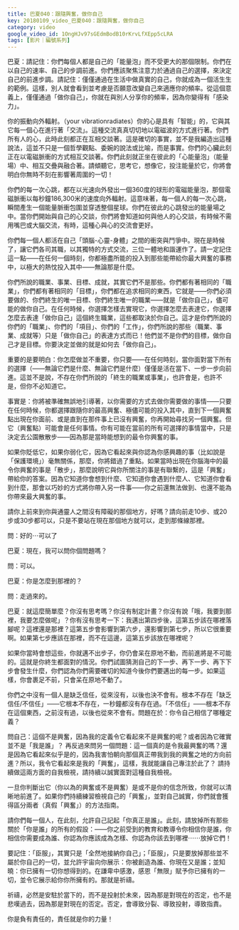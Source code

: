 ```yaml
---
title: 巴夏040：跟隨興奮，做你自己
key: 20180109_video_巴夏040：跟隨興奮，做你自己
category: video
google_video_id: 1OngHJv97sGEdmBodB10rKrvLfXEpp5cLRA
tags: [影片｜編號系列]
---
```


巴夏：請記住：你們每個人都是自己的「能量泡」而不受更大的那個限制。你們在以自己的速率、自己的步調前進。你們應該聚焦注意力於通過自己的選擇，來決定自己的前進步調。請記住：僅僅通過在生活中做真實的自己，你就成為一個活生生的範例。這樣，別人就會看到並考慮是否願意改變自己來適應你的頻率。從這個意義上，僅僅通過「做你自己」，你就在與別人分享你的頻率，因為你變得有「感染力」。

你的振動向外輻射。（your vibrationradiates）你的心是具有「智能」的，它與其它每一個心在進行著「交流」。這種交流真真切切地以電磁波的方式進行著。你們所有人的心，此時此刻都正在互相交談著。這是確切的事實，並不是我編造出這種說法，這並不只是一個哲學觀點、委婉的說法或比喻，而是事實。你們的心臟此刻正在以電磁脈衝的方式相互交談著。你們此刻就正坐在彼此的「心能量泡」（能量場）中、相互交疊與融合著。請傾聽它，思考它，想像它，投注能量於它，你將會明白你無時不刻在影響著周圍的一切！

你們的每一次心跳，都在以光速向外發出一個360度的球形的電磁能量泡，那個電磁脈衝以每秒鐘186,300米的速度向外輻射。這意味著，每一個人的每一次心跳，瞬間產生一個能量脈衝包圍並穿透整個星球。你們在彼此的心跳發出的能量場之中。當你們開始與自己的心交談，你們將會知道如何與他人的心交談，有時候不需用嘴巴或大腦交流，有時，這種心與心的交流會更好。

你們每一個人都活在自己「頭腦-心靈-身體」之間的衝突與鬥爭中。現在是時候了，讓它們各司其職，以其獨特的方式交流，三位一體地和諧運作了。請一定記住這一點——在任何一個時刻，你都極盡所能的投入到那些能帶給你最大興奮的事務中，以極大的熱忱投入其中——無論那是什麼。

你們所說的職業、事業、目標、成就，其實它們不是那些。你們都有著相同的「職業」，你們都有著相同的「目標」，你們都在追求相同的東西，它就是——你們必須要做的、你們終生的唯一目標、你們終生唯一的職業——就是「做你自己」，儘可能的做你自己。在任何時候，你選擇怎樣去實現它，你選擇怎麼去表達它，你選擇怎麼去表達「做你自己」這個終生職業，這些都取決於你自己。這才是你們所說的你們的「職業」、你們的「項目」、你們的「工作」，你們所說的那些（職業、事業、成就等）只是「做你自己」的表達方式而已！他們並不是你們的目標，做你自己才是目標。你要決定並做的就是如何去「做你自己」。

重要的是要明白：你怎麼做並不重要，你只要——在任何時刻，當你面對當下所有的選擇（——無論它們是什麼、無論它們是什麼）僅僅是活在當下、一步一步向前進。這並不是說，不存在你們所說的「終生的職業或事業」，也許會是，也許不是，但你不必知道它。

事實是：你將被準確無誤地引導著，以你需要的方式去做你需要做的事情——只要在任何時候，你都選擇跟隨你的最高興奮、極儘可能的投入其中，直到下一個興奮點出現在你面前、或是直到在那件事上已沒有興奮，你再開始尋找另一個興奮。但它（興奮點）可能會是任何事情。你有可能在當前的所有可選擇的事情當中，只是決定去公園散散步——因為那是當時能想到的最令你興奮的事。

如果你貶低它，如果你弱化它，因為它看起來與你認為你感興趣的事（比如說是「保護環境」）毫無關係，那麼，你將錯過了重點。如果當時出現在你腦海中的最令你興奮的事是「散步」，那麼說明它與你所關注的事是有聯繫的，這是「興奮」帶給你的答案。因為它知道你會想到什麼、它知道你會遇到什麼人、它知道你會看到什麼，那會以巧妙的方式將你帶入另一件事——你之前還無法做到、也還不能為你帶來最大興奮的事。

請你上前來到你與通靈人之間沒有障礙的那個地方，好嗎？請向前走10步、或20步或30步都可以，只是不要站在現在那個地方就可以，走到那條線那裡。

問：好的⋯可以了

巴夏：現在，我可以問你個問題嗎？

問：可以。

巴夏：你是怎麼到那裡的？

問：走過來的。

巴夏：就這麼簡單麼？你沒有思考嗎？你沒有制定計畫？你沒有說「哦，我要到那裡，我要怎麼做呢」？你有沒有思考一下：我邁出第四步後，這第五步該在哪裡落腳呢？這裡還是那裡？這第五步會影響到第六步，還影響到第七步，所以它很重要啊。如果第七步應該在那裡，而不在這邊，這第五步該放在哪裡呢？

如果你當時會想這些，你就邁不出步子，你仍會呆在原地不動，而前進將是不可能的。這就是你終生都面對的情況。你們試圖猜測自己的下一步、再下一步、再下下步會發生什麼，你們認為你們需要確切的知道今後你們要邁出的每一步。如果這樣，你會裹足不前，只會呆在原地不動了。

你們之中沒有一個人是缺乏信任，從來沒有，以後也決不會有。根本不存在「缺乏信任/不信任」——它根本不存在，一秒鐘都沒有存在過。「不信任」——根本不存在這個東西，之前沒有過，以後也從來不會有。問題在於：你令自己相信了哪種定義？

問自己：這個不是興奮，因為我的定義令它看起來不是興奮的呢？或者因為它確實並不是「我是誰」？ 再反過來問另一個問題：這一個真的是令我最興奮的嗎？還是因為它看起來似乎是的，因為我害怕朝向那個真正帶我到我的興奮之地的方向前進？所以，我令它看起來是我的「興奮」，這樣，我就能讓自己專注於此了？ 請持續做這兩方面的自我檢視，請持續以誠實面對這種自我檢視。

一旦你判斷出它（你以為的興奮或不是興奮）是或不是你的信念所致，你就可以清晰地前進了。如果你們持續練習檢視自己的「興奮」，並對自己誠實，你們就會獲得區分兩者（真假「興奮」）的方法指南。

請你們每一個人，在此刻，允許自己記起「你真正是誰」。此刻，請放掉所有那些關於「你是誰」的所有的假設：——你之前受到的教育和教導令你相信你是誰，你相信你需要成為誰、你認為你應該成為怎樣、你認為你該去到哪裡⋯⋯放掉它們！

要記住：「臣服」，其實只是「全然地接納你自己」；「臣服」，只是要放掉那些並不屬於你自己的一切，並允許宇宙向你展示：你被創造為誰、你現在又是誰；並知曉：你已擁有一切你想得到的。在謙卑中感激，感恩「無限」賦予你已擁有的一切，並令它展示給你你所擁有的。那就是祈禱。

祈禱，必然是安駐於當下的，而不是投射於未來，因為那是對現在的否定，也不是悲嘆過去，因為那是對現在的否定。否定，會導致分裂、導致投射，導致指責。

你是負有責任的，責任就是你的力量！

